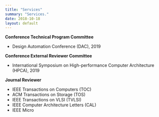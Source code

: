 ```yaml
---
title: "Services"
summary: "Services."
date: 2018-10-18
layout: default
---
```

**Conference Technical Program Committee**
* Design Automation Conference (DAC), 2019


**Conference External Reviewer Committee**
* International Symposium on High-performance Computer Architecture (HPCA), 2019


**Journal Reviewer**
* IEEE Transactions on Computers (TOC)
* ACM Transactions on Storage (TOS)
* IEEE Transactions on VLSI (TVLSI)
* IEEE Computer Architecture Letters (CAL)
* IEEE Micro
